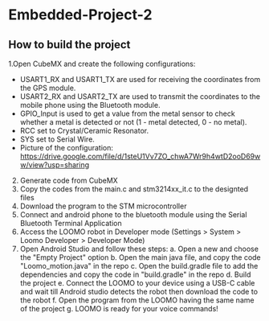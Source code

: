 # Embedded-Project-2

## How to build the project
1.Open CubeMX and create the following configurations: 
  - USART1_RX and USART1_TX are used for receiving the coordinates from the GPS module.
  - USART2_RX and USART2_TX are used to transmit the coordinates to the mobile phone using the Bluetooth module.
  - GPIO_Input is used to get a value from the metal sensor to check whether a metal is detected or not (1 - metal detected, 0 - no metal).
  - RCC set to Crystal/Ceramic Resonator.
  - SYS set to Serial Wire.
  - Picture of the configuration: https://drive.google.com/file/d/1steU1Vv7ZO_chwA7Wr9h4wtD2ooD69ww/view?usp=sharing
  
2. Generate code from CubeMX
3. Copy the codes from the main.c and stm3214xx_it.c to the designted files
4. Download the program to the STM microcontroller  
5. Connect and android phone to the bluetooth module using the Serial Bluetooth Terminal Application
6. Access the LOOMO robot in Developer mode (Settings > System > Loomo Developer > Developer Mode)
7. Open Android Studio and follow these steps:
   a. Open a new and choose the "Empty Project" option
   b. Open the main java file, and copy the code "Loomo_motion.java" in the repo
   c. Open the build.gradle file to add the dependencies and copy the code in "build.gradle" in the repo
   d. Build the project
   e. Connect the LOOMO to your device using a USB-C cable and wait till Android studio detects the robot then download the code to the robot
   f. Open the program from the LOOMO having the same name of the project
   g. LOOMO is ready for your voice commands!
